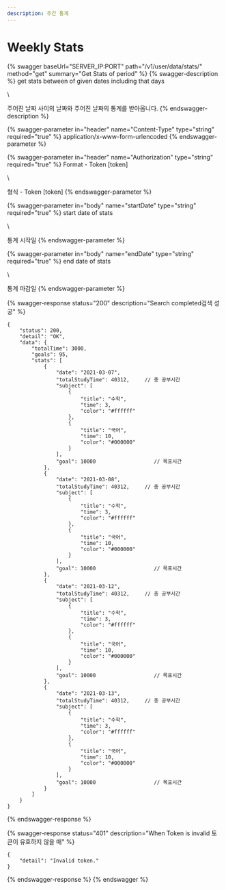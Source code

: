 ```yaml
---
description: 주간 통계
---
```


# Weekly Stats

{% swagger baseUrl="SERVER_IP:PORT" path="/v1/user/data/stats/" method="get" summary="Get Stats of period" %}
{% swagger-description %}
get stats between of given dates including that days

\


주어진 날짜 사이의 날짜와 주어진 날짜의 통계를 받아옵니다.
{% endswagger-description %}

{% swagger-parameter in="header" name="Content-Type" type="string" required="true" %}
application/x-www-form-urlencoded
{% endswagger-parameter %}

{% swagger-parameter in="header" name="Authorization" type="string" required="true" %}
Format - Token [token]

\


형식 - Token [token]
{% endswagger-parameter %}

{% swagger-parameter in="body" name="startDate" type="string" required="true" %}
start date of stats

\


통계 시작일
{% endswagger-parameter %}

{% swagger-parameter in="body" name="endDate" type="string" required="true" %}
end date of stats

\


통계 마감일
{% endswagger-parameter %}

{% swagger-response status="200" description="Search completed검색 성공" %}
```
{
    "status": 200,
    "detail": "OK",
    "data": {
        "totalTime": 3000,
        "goals": 95,
        "stats": [
            {
                "date": "2021-03-07",
                "totalStudyTime": 40312,     // 총 공부시간
                "subject": [
                    {
                        "title": "수학",
                        "time": 3,
                        "color": "#ffffff"
                    },
                    {
                        "title": "국어",
                        "time": 10,
                        "color": "#000000"
                    }
                ],
                "goal": 10000                   // 목표시간
            },
            {
                "date": "2021-03-08",
                "totalStudyTime": 40312,     // 총 공부시간
                "subject": [
                    {
                        "title": "수학",
                        "time": 3,
                        "color": "#ffffff"
                    },
                    {
                        "title": "국어",
                        "time": 10,
                        "color": "#000000"
                    }
                ],
                "goal": 10000                   // 목표시간
            },
            {
                "date": "2021-03-12",
                "totalStudyTime": 40312,     // 총 공부시간
                "subject": [
                    {
                        "title": "수학",
                        "time": 3,
                        "color": "#ffffff"
                    },
                    {
                        "title": "국어",
                        "time": 10,
                        "color": "#000000"
                    }
                ],
                "goal": 10000                   // 목표시간
            },
            {
                "date": "2021-03-13",
                "totalStudyTime": 40312,     // 총 공부시간
                "subject": [
                    {
                        "title": "수학",
                        "time": 3,
                        "color": "#ffffff"
                    },
                    {
                        "title": "국어",
                        "time": 10,
                        "color": "#000000"
                    }
                ],
                "goal": 10000                   // 목표시간
            }
        ]
    }
}

```
{% endswagger-response %}

{% swagger-response status="401" description="When Token is invalid
토큰이 유효하지 않을 때" %}
```
{
    "detail": "Invalid token."
}
```
{% endswagger-response %}
{% endswagger %}
